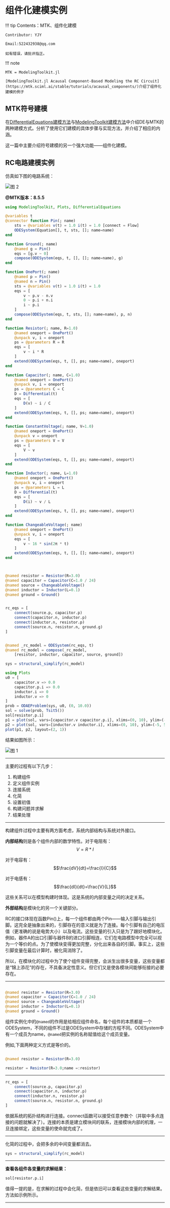 # 组件化建模实例

!!! tip
    Contents：MTK、组件化建模

    Contributor: YJY

    Email:522432938@qq.com

    如有错误，请批评指正。

!!! note

    MTK = ModelingToolkit.jl

    [ModelingToolkit.jl Acausal Component-Based Modeling the RC Circuit](https://mtk.sciml.ai/stable/tutorials/acausal_components/)介绍了组件化建模的例子

## MTK符号建模

在[DifferentialEquations建模方法](../Modeling/DE_intro.md)与[ModelingToolkit建模方法](../Modeling/MTK_intro.md)中介绍DE与MTK的两种建模方式。分析了使用它们建模的具体步骤与实现方法，并介绍了相应的内涵。

这一篇中主要介绍符号建模的另一个强大功能——组件化建模。

## RC电路建模实例

仿真如下图的电路系统：

![图 2](../assets/componementModel-10_33_41.png)  

**@MTK版本：8.5.5**

```julia
using ModelingToolkit, Plots, DifferentialEquations

@variables t
@connector function Pin(; name)
    sts = @variables v(t) = 1.0 i(t) = 1.0 [connect = Flow]
    ODESystem(Equation[], t, sts, []; name=name)
end

function Ground(; name)
    @named g = Pin()
    eqs = [g.v ~ 0]
    compose(ODESystem(eqs, t, [], []; name=name), g)
end

function OnePort(; name)
    @named p = Pin()
    @named n = Pin()
    sts = @variables v(t) = 1.0 i(t) = 1.0
    eqs = [
        v ~ p.v - n.v
        0 ~ p.i + n.i
        i ~ p.i
    ]
    compose(ODESystem(eqs, t, sts, []; name=name), p, n)
end

function Resistor(; name, R=1.0)
    @named oneport = OnePort()
    @unpack v, i = oneport
    ps = @parameters R = R
    eqs = [
        v ~ i * R
    ]
    extend(ODESystem(eqs, t, [], ps; name=name), oneport)
end

function Capacitor(; name, C=1.0)
    @named oneport = OnePort()
    @unpack v, i = oneport
    ps = @parameters C = C
    D = Differential(t)
    eqs = [
        D(v) ~ i / C
    ]
    extend(ODESystem(eqs, t, [], ps; name=name), oneport)
end

function ConstantVoltage(; name, V=1.0)
    @named oneport = OnePort()
    @unpack v = oneport
    ps = @parameters V = V
    eqs = [
        V ~ v
    ]
    extend(ODESystem(eqs, t, [], ps; name=name), oneport)
end

function Inductor(; name, L=1.0)
    @named oneport = OnePort()
    @unpack v, i = oneport
    ps = @parameters L = L
    D = Differential(t)
    eqs = [
        D(i) ~ v / L
    ]
    extend(ODESystem(eqs, t, [], ps; name=name), oneport)
end

function ChangeableVoltage(; name)
    @named oneport = OnePort()
    @unpack v, i = oneport
    eqs = [
        v ~ 16 * sin(2π * t)
    ]
    extend(ODESystem(eqs, t, [], []; name=name), oneport)
end



@named resistor = Resistor(R=3.0)
@named capacitor = Capacitor(C=1.0 / 24)
@named source = ChangeableVoltage()
@named inductor = Inductor(L=0.1)
@named ground = Ground()


rc_eqs = [
    connect(source.p, capacitor.p)
    connect(capacitor.n, inductor.p)
    connect(inductor.n, resistor.p)
    connect(source.n, resistor.n, ground.g)
]


@named _rc_model = ODESystem(rc_eqs, t)
@named rc_model = compose(_rc_model,
    [resistor, inductor, capacitor, source, ground])

sys = structural_simplify(rc_model)

using Plots
u0 = [
    capacitor.v => 0.0
    capacitor.p.i => 0.0
    inductor.i => 0
    inductor.v => 0
]
prob = ODAEProblem(sys, u0, (0, 10.0))
sol = solve(prob, Tsit5())
sol[resistor.p.i]
p1 = plot(sol, vars=[capacitor.v capacitor.p.i], xlims=(0, 10), ylim=(-20, 20))
p2 = plot(sol, vars=[inductor.v inductor.i], xlims=(0, 10), ylim=(-5, 5))
plot(p1, p2, layout=(2, 1))
```

结果如图所示：

![图 1](../assets/componementModel-10_03_06.png)  

---

主要的过程有以下几步：

1. 构建组件
2. 定义组件实例
3. 连接系统
4. 化简
5. 设置初值
6. 构建问题并求解
7. 结果处理

---

构建组件过程中主要有两方面考虑，系统内部结构与系统对外接口。

**内部结构**则是各个组件内部的数学特性。对于电阻有：
$$V=R*I$$

对于电容有：
$$\frac{dV}{dt}=\frac{I}{C}$$

对于电感有：
$$\frac{dI}{dt}=\frac{V}{L}$$

这些关系可以在模型构建时体现。这是系统的内部变量之间的决定关系。

**外部结构**是模块化的另一个关键部分。

RC的接口体现在函数Pin()上，每一个组件都由两个Pin——输入引脚与输出引脚。这完全是抽象出来的，引脚存在的意义就是为了连接。每个引脚有自己的电压值（更准确的说是电势大小）以及电流。这些变量的引入只是为了跟好地模块化。例如，器件A的出口引脚与器件B的进口引脚相连，它们在电路模型中完全可以视为一个等价的点。为了使模块变得更加完整，分化出来各自的引脚。事实上，这些引脚变量在最后计算时，被化简消除了。

所以，在模块化的过程中为了使个组件变得完整，会派生出很多变量，这些变量都是“锦上添花”的存在，不具备决定性意义。但它们又是使各模块间能够衔接的必要存在。

---

```julia

@named resistor = Resistor(R=3.0)
@named capacitor = Capacitor(C=1.0 / 24)
@named source = ChangeableVoltage()
@named inductor = Inductor(L=0.1)
@named ground = Ground()

```

组件实例化中的`@named`的作用是给相应组件命名，每个组件的本质都是一个ODESystem，不同的组件不过是ODESystem中存储的方程不同。ODESystem中有一个成员为name，`@named`把实例的名称赋值给这个成员变量。

例如,下面两种定义方式是等价的。

```julia

@named resistor = Resistor(R=3.0)

resistor = Resistor(R=3.0;name =:resistor)
```

---

```julia
rc_eqs = [
    connect(source.p, capacitor.p)
    connect(capacitor.n, inductor.p)
    connect(inductor.n, resistor.p)
    connect(source.n, resistor.n, ground.g)
]
```

依据系统的拓扑结构进行连接。connect函数可以接受任意参数个（并联中多点连接的问题就解决了）。连接的本质是建立模块间的联系，连接模块内部的机理，一旦连接绑定，这些变量的使命就完成了。

---

化简的过程中，会把多余的中间变量都消去。

```julia
sys = structural_simplify(rc_model)
```

---

**查看各组件各变量的求解结果：**

```julia
sol[resistor.p.i]
```

值得一提的是，在求解的过程中会化简，但是依旧可以查看这些变量的求解结果。方法如示例所示。

---
